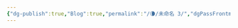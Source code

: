 ```yaml
---
{"dg-publish":true,"Blog":true,"permalink":"/🌘/未命名 3/","dgPassFrontmatter":true,"noteIcon":"","created":"2024-08-24T23:09:56.006+08:00","updated":"2024-08-24T23:14:14.763+08:00"}
---
```


